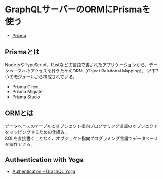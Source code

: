 # GraphQLサーバーのORMにPrismaを使う

- [Prisma](https://www.prisma.io/)

## Prismaとは

Node.jsやTypeScript、Rustなどの言語で書かれたアプリケーションから、データベースへのアクセスを行うためのORM（Object Relational Mapping）。
以下3つのモジュールから構成されている。

- Prisma Client
- Prisma Migrate
- Prisma Studio

## ORMとは

データベースのテーブルとオブジェクト指向プログラミング言語のオブジェクトをマッピングするための仕組み。  
SQLを直接書くことなく、オブジェクト指向プログラミング言語でデータベースを操作できる。

## Authentication with Yoga

- [Authentication – GraphQL Yoga](https://the-guild.dev/graphql/yoga-server/tutorial/advanced/01-authentication)